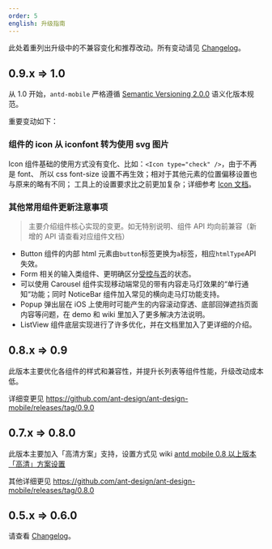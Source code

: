 ```yaml
---
order: 5
english: 升级指南
---
```


此处着重列出升级中的不兼容变化和推荐改动。所有变动请见 [Changelog](/changelog)。

## 0.9.x => 1.0

从 1.0 开始，`antd-mobile` 严格遵循 [Semantic Versioning 2.0.0](http://semver.org/lang/zh-CN/) 语义化版本规范。

重要变动如下：

### 组件的 icon 从 iconfont 转为使用 svg 图片

Icon 组件基础的使用方式没有变化、比如：`<Icon type="check" />`，由于不再是 font、
所以 css font-size 设置不再生效；相对于其他元素的位置偏移设置也与原来的略有不同；
工具上的设置要求比之前更加复杂；详细参考 [Icon 文档](https://mobile.ant.design/components/icon/)。

### 其他常用组件更新注意事项

> 主要介绍组件核心实现的变更。如无特别说明、组件 API 均向前兼容（新增的 API 请查看对应组件文档）

- Button 组件的内部 html 元素由`button`标签更换为`a`标签，相应`htmlType`API 失效。
- Form 相关的输入类组件、更明确区分[受控与否](https://facebook.github.io/react/docs/forms.html#controlled-components)的状态。
- 可以使用 Carousel 组件实现移动端常见的带有内容走马灯效果的“单行通知“功能；同时 NoticeBar 组件加入常见的横向走马灯功能支持。
- Popup 弹出层在 iOS 上使用时可能产生的内容滚动穿透、底部回弹遮挡页面内容等问题，在 demo 和 wiki 里加入了更多解决方法说明。
- ListView 组件底层实现进行了许多优化，并在文档里加入了更详细的介绍。

## 0.8.x => 0.9

此版本主要优化各组件的样式和兼容性，并提升长列表等组件性能，升级改动成本低。

详细变更见 https://github.com/ant-design/ant-design-mobile/releases/tag/0.9.0

## 0.7.x => 0.8.0

此版本主要加入「高清方案」支持，设置方式见 wiki
[antd mobile 0.8 以上版本「高清」方案设置](https://github.com/ant-design/ant-design-mobile/wiki)

其他详细更见 https://github.com/ant-design/ant-design-mobile/releases/tag/0.8.0

## 0.5.x => 0.6.0

请查看 [Changelog](/changelog#0.6.0)。
